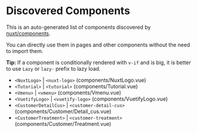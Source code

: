 # Discovered Components

This is an auto-generated list of components discovered by [nuxt/components](https://github.com/nuxt/components).

You can directly use them in pages and other components without the need to import them.

**Tip:** If a component is conditionally rendered with `v-if` and is big, it is better to use `Lazy` or `lazy-` prefix to lazy load.

- `<NuxtLogo>` | `<nuxt-logo>` (components/NuxtLogo.vue)
- `<Tutorial>` | `<tutorial>` (components/Tutorial.vue)
- `<Vmenu>` | `<vmenu>` (components/Vmenu.vue)
- `<VuetifyLogo>` | `<vuetify-logo>` (components/VuetifyLogo.vue)
- `<CustomerDetailCus>` | `<customer-detail-cus>` (components/Customer/Detail_cus.vue)
- `<CustomerTreatment>` | `<customer-treatment>` (components/Customer/Treatment.vue)
